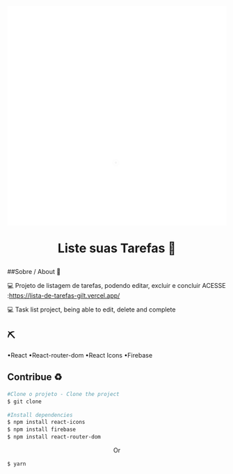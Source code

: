 <h1 align='center'>
    <img src='src/img/readme.gif'/>
    <p>Liste suas Tarefas 📝</p>
</h1>

##Sobre / About 📒

💻 Projeto de listagem de tarefas, podendo editar, excluir e concluir
    ACESSE :https://lista-de-tarefas-gilt.vercel.app/

💻 Task list project, being able to edit, delete and complete


## ⛏ 

•React
•React-router-dom
•React Icons
•Firebase

## Contribue ♻
```bash
#Clone o projeto - Clone the project
$ git clone
```

```bash
#Install dependencies
$ npm install react-icons
$ npm install firebase
$ npm install react-router-dom
```
<p align='center'> Or</p>

```bash
$ yarn
```


